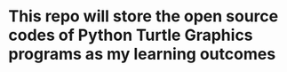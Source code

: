 # This repo will store the open source codes of Python Turtle Graphics programs as my learning outcomes
